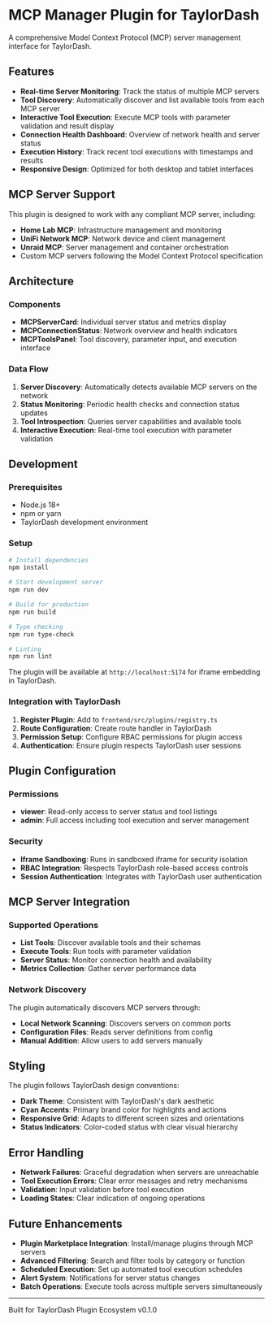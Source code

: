 # MCP Manager Plugin for TaylorDash

A comprehensive Model Context Protocol (MCP) server management interface for TaylorDash.

## Features

- **Real-time Server Monitoring**: Track the status of multiple MCP servers
- **Tool Discovery**: Automatically discover and list available tools from each MCP server
- **Interactive Tool Execution**: Execute MCP tools with parameter validation and result display
- **Connection Health Dashboard**: Overview of network health and server status
- **Execution History**: Track recent tool executions with timestamps and results
- **Responsive Design**: Optimized for both desktop and tablet interfaces

## MCP Server Support

This plugin is designed to work with any compliant MCP server, including:

- **Home Lab MCP**: Infrastructure management and monitoring
- **UniFi Network MCP**: Network device and client management
- **Unraid MCP**: Server management and container orchestration
- Custom MCP servers following the Model Context Protocol specification

## Architecture

### Components

- **MCPServerCard**: Individual server status and metrics display
- **MCPConnectionStatus**: Network overview and health indicators  
- **MCPToolsPanel**: Tool discovery, parameter input, and execution interface

### Data Flow

1. **Server Discovery**: Automatically detects available MCP servers on the network
2. **Status Monitoring**: Periodic health checks and connection status updates
3. **Tool Introspection**: Queries server capabilities and available tools
4. **Interactive Execution**: Real-time tool execution with parameter validation

## Development

### Prerequisites

- Node.js 18+ 
- npm or yarn
- TaylorDash development environment

### Setup

```bash
# Install dependencies
npm install

# Start development server
npm run dev

# Build for production
npm run build

# Type checking
npm run type-check

# Linting
npm run lint
```

The plugin will be available at `http://localhost:5174` for iframe embedding in TaylorDash.

### Integration with TaylorDash

1. **Register Plugin**: Add to `frontend/src/plugins/registry.ts`
2. **Route Configuration**: Create route handler in TaylorDash
3. **Permission Setup**: Configure RBAC permissions for plugin access
4. **Authentication**: Ensure plugin respects TaylorDash user sessions

## Plugin Configuration

### Permissions

- **viewer**: Read-only access to server status and tool listings
- **admin**: Full access including tool execution and server management

### Security

- **Iframe Sandboxing**: Runs in sandboxed iframe for security isolation
- **RBAC Integration**: Respects TaylorDash role-based access controls
- **Session Authentication**: Integrates with TaylorDash user authentication

## MCP Server Integration

### Supported Operations

- **List Tools**: Discover available tools and their schemas
- **Execute Tools**: Run tools with parameter validation
- **Server Status**: Monitor connection health and availability
- **Metrics Collection**: Gather server performance data

### Network Discovery

The plugin automatically discovers MCP servers through:

- **Local Network Scanning**: Discovers servers on common ports
- **Configuration Files**: Reads server definitions from config
- **Manual Addition**: Allow users to add servers manually

## Styling

The plugin follows TaylorDash design conventions:

- **Dark Theme**: Consistent with TaylorDash's dark aesthetic
- **Cyan Accents**: Primary brand color for highlights and actions
- **Responsive Grid**: Adapts to different screen sizes and orientations
- **Status Indicators**: Color-coded status with clear visual hierarchy

## Error Handling

- **Network Failures**: Graceful degradation when servers are unreachable
- **Tool Execution Errors**: Clear error messages and retry mechanisms
- **Validation**: Input validation before tool execution
- **Loading States**: Clear indication of ongoing operations

## Future Enhancements

- **Plugin Marketplace Integration**: Install/manage plugins through MCP servers
- **Advanced Filtering**: Search and filter tools by category or function
- **Scheduled Execution**: Set up automated tool execution schedules  
- **Alert System**: Notifications for server status changes
- **Batch Operations**: Execute tools across multiple servers simultaneously

---

Built for TaylorDash Plugin Ecosystem v0.1.0